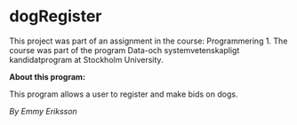 # dogRegister

This project was part of an assignment in the course: Programmering 1. The course was part of the program Data-och systemvetenskapligt kandidatprogram at Stockholm University.


**About this program:**

This program allows a user to register and make bids on dogs.



*By Emmy Eriksson*
